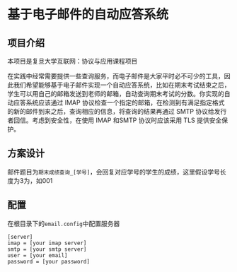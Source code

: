 # 基于电子邮件的自动应答系统
## 项目介绍
本项目是复旦大学互联网：协议与应用课程项目

在实践中经常需要提供一些查询服务，而电子邮件是大家平时必不可少的工具，因此我们希望能够基于电子邮件实现一个自动应答系统，比如在期末考试结束之后，学生可以用自己的邮箱发送到老师的邮箱，自动查询期末考试的分数。你实现的自动应答系统应该通过 IMAP 协议检查一个指定的邮箱，在检测到有满足指定格式的新的邮件到来之后，查询相应的信息，将查询的结果再通过 SMTP 协议给发行者回信。考虑到安全性，在使用 IMAP 和SMTP 协议时应该采用 TLS 提供安全保护。

## 方案设计
邮件题目为`期末成绩查询_[学号]`，会回复对应学号的学生的成绩，这里假设学号长度为3为，如001

## 配置
在根目录下的`email.config`中配置服务器
```
[server]
imap = [your imap server]
smtp = [your smtp server]
user = [your email]
password = [your password]
```